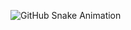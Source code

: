 ![GitHub Snake Animation](https://github.com/uguisousa/uguisousa/blob/output/github-contribution-grid-snake.svg)
